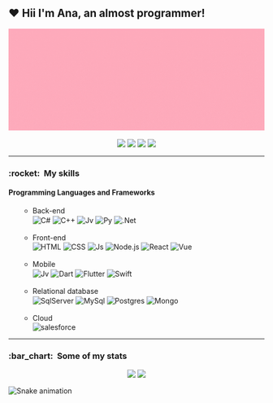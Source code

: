 ## :heart: Hii I'm Ana, an almost programmer! 
<div align="center">
  <img align="center" alt="Ana-gif" height="200em" width="800em" src="git.gif">
  <a href="https://github.com/ol-anaa">
    <br><br>
  <a href="https://instagram.com/ol.anaa" target="_blank"><img src="https://img.shields.io/badge/-Instagram-%23E4405F?style=for-the-badge&logo=instagram&logoColor=white" target="_blank"></a>
  <a href="https://open.spotify.com/user/q935avyl4rucvwq0oab9o47dz?si=MuFqAUSQSziZOSrsNDlVHg&utm_source=copy-link" target="_blank"><img src="https://img.shields.io/badge/Spotify-1ED760?&style=for-the-badge&logo=spotify&logoColor=white"></a> 
  <a href="mailto:oliveiraanabeatrizde510@gmail.com"><img src="https://img.shields.io/badge/-Gmail-%23333?style=for-the-badge&logo=gmail&logoColor=white" target="_blank"></a>
  <a href="https://www.linkedin.com/in/anaoliveira1603" target="_blank"><img src="https://img.shields.io/badge/-LinkedIn-%230077B5?style=for-the-badge&logo=linkedin&logoColor=white" target="_blank"></a>
</div>

  ----
  
<div style="display: inline_block">
  <h3>:rocket: &nbsp;My skills </h3>
  <h4>Programming Languages and Frameworks</h4>
  <ol>
    <ul>
        <li>Back-end</li>
        <img align="center" alt="C#" src="https://img.shields.io/badge/C%23-239120?style=for-the-badge&logo=c-sharp&logoColor=white"/>
        <img align="center" alt="C++" src="https://img.shields.io/badge/C%2B%2B-00599C?style=for-the-badge&logo=c%2B%2B&logoColor=white"/>
        <img align="center" alt="Jv" src="https://img.shields.io/badge/Java-ED8B00?style=for-the-badge&logo=openjdk&logoColor=white"/>
        <img align="center" alt="Py" src="https://img.shields.io/badge/Python-3776AB?style=for-the-badge&logo=python&logoColor=white"/>
        <img align="center" alt=".Net" src="https://img.shields.io/badge/.NET-5C2D91?style=for-the-badge&logo=.net&logoColor=white"/>
      <br><br>
        <li>Front-end</li>
        <img align="center" alt="HTML" src="https://img.shields.io/badge/HTML5-E34F26?style=for-the-badge&logo=html5&logoColor=white"/>
        <img align="center" alt="CSS" src="https://img.shields.io/badge/CSS3-1572B6?style=for-the-badge&logo=css3&logoColor=white"/>
        <img align="center" alt="Js" src="https://img.shields.io/badge/JavaScript-F7DF1E?style=for-the-badge&logo=javascript&logoColor=black"/>
        <img align="center" alt="Node.js" src="https://img.shields.io/badge/Node.js-43853D?style=for-the-badge&logo=node.js&logoColor=white"/>
        <img align="center" alt="React" src="https://img.shields.io/badge/React-20232A?style=for-the-badge&logo=react&logoColor=61DAFB"/>
        <img align="center" alt="Vue" src="https://img.shields.io/badge/Vue.js-35495E?style=for-the-badge&logo=vue.js&logoColor=4FC08D"/>
    <br><br>
        <li>Mobile</li> 
        <img align="center" alt="Jv" src="https://img.shields.io/badge/Java-ED8B00?style=for-the-badge&logo=openjdk&logoColor=white"/>
        <img align="center" alt="Dart" src="https://img.shields.io/badge/Dart-0175C2?style=for-the-badge&logo=dart&logoColor=white"/>
        <img align="center" alt="Flutter" src="https://img.shields.io/badge/Flutter-02569B?style=for-the-badge&logo=flutter&logoColor=white"/>
        <img align="center" alt="Swift" src="https://img.shields.io/badge/Swift-FA7343?style=for-the-badge&logo=swift&logoColor=white"/>
      <br><br>
        <li>Relational database</li>
        <img align="center" alt="SqlServer" src="https://img.shields.io/badge/Microsoft%20SQL%20Server-CC2927?style=for-the-badge&logo=microsoft%20sql%20server&logoColor=white"/>
        <img align="center" alt="MySql" src="https://img.shields.io/badge/MySQL-005C84?style=for-the-badge&logo=mysql&logoColor=white"/>
        <img align="center" alt="Postgres" src="https://img.shields.io/badge/PostgreSQL-316192?style=for-the-badge&logo=postgresql&logoColor=white"/>
        <img align="center" alt="Mongo" src="https://img.shields.io/badge/MongoDB-4EA94B?style=for-the-badge&logo=mongodb&logoColor=white"/>
      <br><br>
        <li>Cloud</li>
        <img align="center" alt="salesforce" src="https://img.shields.io/badge/Salesforce-00A1E0?style=for-the-badge&logo=Salesforce&logoColor=white"/>
    </ul>
  <ol>
</div> 
    
  ----
    
<h3>:bar_chart: &nbsp;Some of my stats</h3>   
<div align="center" style="display: inline_block">
  <img height="200em" src="https://github-readme-stats.vercel.app/api?username=ol-anaa&show_icons=true&theme=dracula&include_all_commits=true&count_private=true"/>
  <img height="200em" src="https://github-readme-stats.vercel.app/api/top-langs/?username=ol-anaa&layout=compact&langs_count=7&theme=dracula"/>
</div>
    
  ![Snake animation](https://github.com/ol-anaa/ol-anaa/blob/output/github-contribution-grid-snake.svg)
</div>
